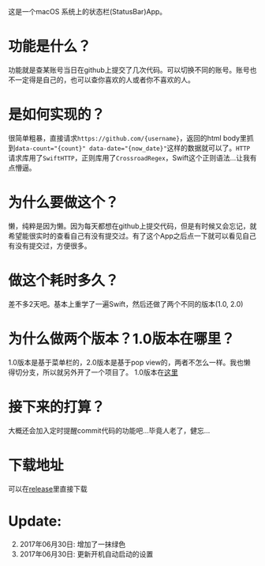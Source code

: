 这是一个macOS 系统上的状态栏(StatusBar)App。

# 功能是什么？
功能就是查某账号当日在github上提交了几次代码。可以切换不同的账号。账号也不一定得是自己的，也可以查你喜欢的人或者你不喜欢的人。

# 是如何实现的？
很简单粗暴，直接请求`https://github.com/{username}`，返回的html body里抓到`data-count="{count}" data-date="{now_date}"`这样的数据就可以了。`HTTP`请求库用了`SwiftHTTP`，正则库用了`CrossroadRegex`，Swift这个正则语法…让我有点懵逼。

# 为什么要做这个？
懒，纯粹是因为懒。因为每天都想在github上提交代码，但是有时候又会忘记，就希望能很实时的查看自己有没有提交过。有了这个App之后点一下就可以看见自己有没有提交过，方便很多。

# 做这个耗时多久？
差不多2天吧。基本上重学了一遍Swift，然后还做了两个不同的版本(1.0, 2.0)

# 为什么做两个版本？1.0版本在哪里？
1.0版本是基于菜单栏的，2.0版本是基于pop view的，两者不怎么一样。我也懒得切分支，所以就另外开了一个项目了。
1.0版本在[这里](https://github.com/zjhch123/GithubStatus)

# 接下来的打算？
大概还会加入定时提醒commit代码的功能吧…毕竟人老了，健忘…

# 下载地址
可以在[release](https://github.com/zjhch123/GithubStatus2/releases)里直接下载

# Update:
2. 2017年06月30日: 增加了一抹绿色
1. 2017年06月30日: 更新开机自动启动的设置
